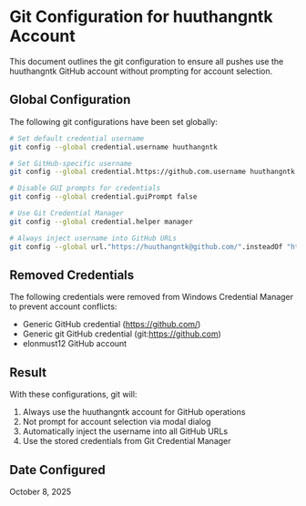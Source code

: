# Git Configuration for huuthangntk Account

This document outlines the git configuration to ensure all pushes use the huuthangntk GitHub account without prompting for account selection.

## Global Configuration

The following git configurations have been set globally:

```bash
# Set default credential username
git config --global credential.username huuthangntk

# Set GitHub-specific username
git config --global credential.https://github.com.username huuthangntk

# Disable GUI prompts for credentials
git config --global credential.guiPrompt false

# Use Git Credential Manager
git config --global credential.helper manager

# Always inject username into GitHub URLs
git config --global url."https://huuthangntk@github.com/".insteadOf "https://github.com/"
```

## Removed Credentials

The following credentials were removed from Windows Credential Manager to prevent account conflicts:

- Generic GitHub credential (https://github.com/)
- Generic git GitHub credential (git:https://github.com)
- elonmust12 GitHub account

## Result

With these configurations, git will:
1. Always use the huuthangntk account for GitHub operations
2. Not prompt for account selection via modal dialog
3. Automatically inject the username into all GitHub URLs
4. Use the stored credentials from Git Credential Manager

## Date Configured

October 8, 2025

